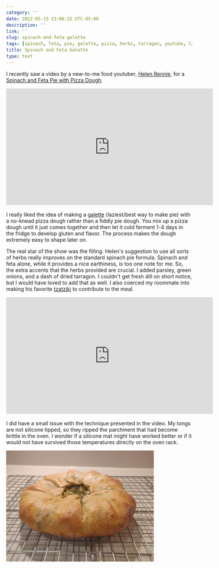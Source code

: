 ```yaml
---
category: ''
date: 2022-05-15 13:06:15 UTC-05:00
description: ''
link: ''
slug: spinach-and-feta-galette
tags: [spinach, feta, pie, galette, pizza, herbs, tarragon, youtube, tzatziki, helen-rennie]
title: Spinach and Feta Galette
type: text
---
```

I recently saw a video by a new-to-me food youtuber, [Helen Rennie](https://www.youtube.com/channel/UCdTLhjAGVI_XDAuXrobtI6Q), for a [Spinach and Feta Pie with Pizza Dough](https://www.youtube.com/watch?v=YJn1jBlC2w8).

<iframe width="560" height="315" src="https://www.youtube-nocookie.com/embed/YJn1jBlC2w8" title="YouTube video player" frameborder="0" allow="accelerometer; autoplay; clipboard-write; encrypted-media; gyroscope; picture-in-picture" allowfullscreen></iframe>

I really liked the idea of making a [galette](https://en.wikipedia.org/wiki/Galette) (laziest/best way to make pie) with a no-knead pizza dough rather than a fiddly pie dough.
You mix up a pizza dough until it just comes together and then let it cold ferment 1-4 days in the fridge to develop gluten and flavor.
The process makes the dough extremely easy to shape later on.

The real star of the show was the filling.
Helen's suggestion to use all sorts of herbs really improves on the standard spinach pie formula.
Spinach and feta alone, while it provides a nice earthiness, is too one note for me.
So, the extra accents that the herbs provided are crucial.
I added parsley, green onions, and a dash of dried tarragon.
I couldn't get fresh dill on short notice, but I would have loved to add that as well.
I also coerced my roommate into making his favorite [tzatziki](https://www.youtube.com/watch?v=OOkL5d8t1sM) to contribute to the meal.

<iframe width="560" height="315" src="https://www.youtube-nocookie.com/embed/OOkL5d8t1sM" title="YouTube video player" frameborder="0" allow="accelerometer; autoplay; clipboard-write; encrypted-media; gyroscope; picture-in-picture" allowfullscreen></iframe>

I did have a small issue with the technique presented in the video.
My tongs are not silicone tipped, so they ripped the parchment that had become brittle in the oven.
I wonder if a silicone mat might have worked better or if it would not have survived those temperatures directly on the oven rack.

<img src="/images/spinach-feta-galette.jpg" width="400">
